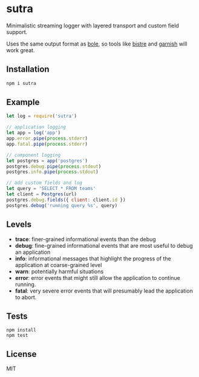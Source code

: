 
# sutra

  Minimalistic streaming logger with layered transport and custom field support.

  Uses the same output format as [bole](https://github.com/rvagg/bole), so tools like [bistre](https://github.com/hughsk/bistre) and [garnish](https://github.com/mattdesl/garnish) will work great.

## Installation

```bash
npm i sutra
```

## Example

```js
let log = require('sutra')

// application logging
let app = log('app')
app.error.pipe(process.stderr)
app.fatal.pipe(process.stderr)

// component logging
let postgres = app('postgres')
postgres.debug.pipe(process.stdout)
postgres.info.pipe(process.stdout)

// add custom fields and log
let query = 'SELECT * FROM teams'
let client = Postgres(url)
postgres.debug.fields({ client: client.id })
postgres.debug('running query %s', query)
```

## Levels

- **trace**: finer-grained informational events than the debug
- **debug**: fine-grained informational events that are most useful to debug an application
- **info**: informational messages that highlight the progress of the application at coarse-grained level
- **warn**: potentially harmful situations
- **error**: error events that might still allow the application to continue running.
- **fatal**: very severe error events that will presumably lead the application to abort.

## Tests

```
npm install
npm test
```

## License

MIT
